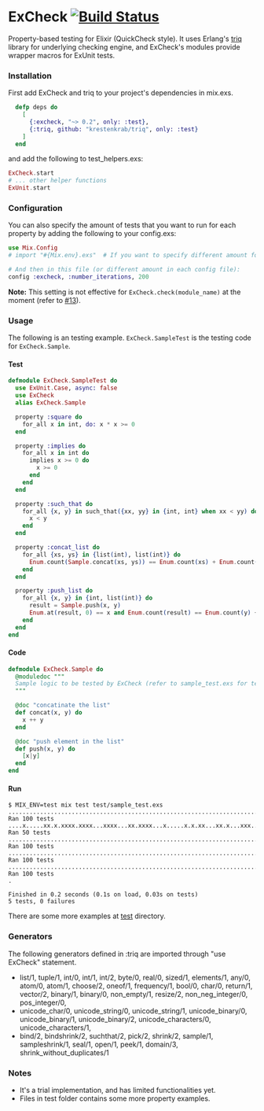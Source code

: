 # ExCheck [![Build Status](https://secure.travis-ci.org/parroty/excheck.png?branch=master "Build Status")](http://travis-ci.org/parroty/excheck)

Property-based testing for Elixir (QuickCheck style).
It uses Erlang's [triq](https://github.com/krestenkrab/triq) library for underlying checking engine, and ExCheck's modules provide wrapper macros for ExUnit tests.


### Installation
First add ExCheck and triq to your project's dependencies in mix.exs.

```Elixir
  defp deps do
    [
      {:excheck, "~> 0.2", only: :test},
      {:triq, github: "krestenkrab/triq", only: :test}
    ]
  end
```

and add the following to test_helpers.exs:

```Elixir
ExCheck.start
# ... other helper functions
ExUnit.start
```

### Configuration
You can also specify the amount of tests that you want to run for each property
by adding the following to your config.exs:

```Elixir
use Mix.Config
# import "#{Mix.env}.exs"  # If you want to specify different amount for each environment

# And then in this file (or different amount in each config file):
config :excheck, :number_iterations, 200
```
**Note:** This setting is not effective for `ExCheck.check(module_name)` at the moment (refer to [#13](https://github.com/parroty/excheck/pull/13)).

### Usage
The following is an testing example. `ExCheck.SampleTest` is the testing code for `ExCheck.Sample`.

#### Test

```Elixir
defmodule ExCheck.SampleTest do
  use ExUnit.Case, async: false
  use ExCheck
  alias ExCheck.Sample

  property :square do
    for_all x in int, do: x * x >= 0
  end

  property :implies do
    for_all x in int do
      implies x >= 0 do
        x >= 0
      end
    end
  end

  property :such_that do
    for_all {x, y} in such_that({xx, yy} in {int, int} when xx < yy) do
      x < y
    end
  end

  property :concat_list do
    for_all {xs, ys} in {list(int), list(int)} do
      Enum.count(Sample.concat(xs, ys)) == Enum.count(xs) + Enum.count(ys)
    end
  end

  property :push_list do
    for_all {x, y} in {int, list(int)} do
      result = Sample.push(x, y)
      Enum.at(result, 0) == x and Enum.count(result) == Enum.count(y) + 1
    end
  end
end
```

#### Code

```Elixir
defmodule ExCheck.Sample do
  @moduledoc """
  Sample logic to be tested by ExCheck (refer to sample_test.exs for tests)
  """

  @doc "concatinate the list"
  def concat(x, y) do
    x ++ y
  end

  @doc "push element in the list"
  def push(x, y) do
    [x|y]
  end
end
```

#### Run

```Shell
$ MIX_ENV=test mix test test/sample_test.exs
.............................................................................................
Ran 100 tests
....x.....xx.x.xxxx.xxxx...xxxx...xx.xxxx...x.....x.x.xx...xx.x...xxx..x...xx..xxxxx..xxxx...
Ran 50 tests
.............................................................................................
Ran 100 tests
.............................................................................................
Ran 100 tests
.............................................................................................
Ran 100 tests
.

Finished in 0.2 seconds (0.1s on load, 0.03s on tests)
5 tests, 0 failures
```


There are some more examples at <a href="https://github.com/parroty/excheck/tree/master/test" target="_blank">test</a> directory.

### Generators
The following generators defined in :triq are imported through "use ExCheck" statement.

- list/1, tuple/1, int/0, int/1, int/2, byte/0, real/0, sized/1, elements/1, any/0, atom/0, atom/1, choose/2, oneof/1, frequency/1, bool/0, char/0, return/1, vector/2, binary/1, binary/0, non_empty/1, resize/2, non_neg_integer/0, pos_integer/0,
- unicode_char/0, unicode_string/0, unicode_string/1, unicode_binary/0, unicode_binary/1, unicode_binary/2, unicode_characters/0, unicode_characters/1,
- bind/2, bindshrink/2, suchthat/2, pick/2, shrink/2, sample/1, sampleshrink/1, seal/1, open/1, peek/1, domain/3, shrink_without_duplicates/1


### Notes

- It's a trial implementation, and has limited functionalities yet.
- Files in test folder contains some more property examples.
